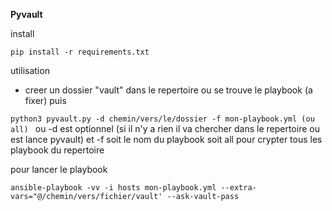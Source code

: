 **Pyvault**

install

`pip install -r requirements.txt`

utilisation

- creer un dossier "vault" dans le repertoire ou se trouve le playbook (a fixer)
puis

`python3 pyvault.py -d chemin/vers/le/dossier -f mon-playbook.yml (ou all)
`
ou -d est optionnel (si il n'y a rien il va chercher dans le repertoire ou est lance pyvault)
et -f soit le nom du playbook soit all pour crypter tous les playbook du repertoire

pour lancer le playbook

`ansible-playbook -vv -i hosts mon-playbook.yml --extra-vars="@/chemin/vers/fichier/vault' --ask-vault-pass`
